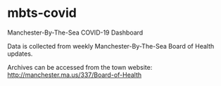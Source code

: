 # mbts-covid
Manchester-By-The-Sea COVID-19 Dashboard

Data is collected from weekly Manchester-By-The-Sea Board of Health updates. 

Archives can be accessed from the town website: http://manchester.ma.us/337/Board-of-Health

